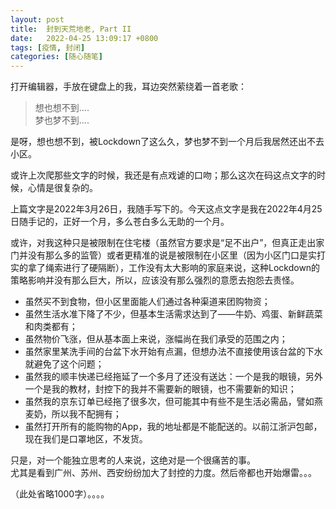 ```yaml
---
layout: post
title:  封到天荒地老, Part II
date:   2022-04-25 13:09:17 +0800
tags: [疫情, 封闭]
categories: [随心随笔]
---
```


打开编辑器，手放在键盘上的我，耳边突然萦绕着一首老歌：   
> 想也想不到....   
> 梦也梦不到....


是呀，想也想不到，被Lockdown了这么久，梦也梦不到一个月后我居然还出不去小区。    

或许上次爬那些文字的时候，我还是有点戏谑的口吻；那么这次在码这点文字的时候，心情是很复杂的。    

上篇文字是2022年3月26日，我随手写下的。今天这点文字是我在2022年4月25日随手记的，正好一个月，多么苍白多么无助的一个月。   


或许，对我这种只是被限制在住宅楼（虽然官方要求是“足不出户”，但真正走出家门并没有那么多的监管）或者更精准的说是被限制在小区里（因为小区门口是实打实的拿了绳索进行了硬隔断），工作没有太大影响的家庭来说，这种Lockdown的策略影响并没有那么巨大，所以，应该没有那么强烈的意愿去抱怨去责怪。    

- 虽然买不到食物，但小区里面能人们通过各种渠道来团购物资；
- 虽然生活水准下降了不少，但基本生活需求达到了——牛奶、鸡蛋、新鲜蔬菜和肉类都有；
- 虽然物价飞涨，但从基本面上来说，涨幅尚在我们承受的范围之内；
- 虽然家里某洗手间的台盆下水开始有点漏，但想办法不直接使用该台盆的下水就避免了这个问题；
- 虽然我的顺丰快递已经拖延了一个多月了还没有送达：一个是我的眼镜，另外一个是我的教材，封控下的我并不需要新的眼镜，也不需要新的知识；
- 虽然我的京东订单已经拖了很多次，但可能其中有些不是生活必需品，譬如燕麦奶，所以我不配拥有；
- 虽然打开所有的能购物的App，我的地址都是不能配送的。以前江浙沪包邮，现在我们是口罩地区，不发货。


只是，对一个能独立思考的人来说，这绝对是一个很痛苦的事。   
尤其是看到广州、苏州、西安纷纷加大了封控的力度。然后帝都也开始爆雷。。。


（此处省略1000字）。。。。

